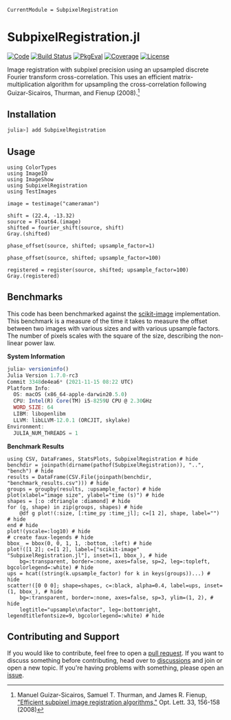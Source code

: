 ```@meta
CurrentModule = SubpixelRegistration
```

# SubpixelRegistration.jl

[![Code](https://img.shields.io/badge/Code-GitHub-black.svg)](https://github.com/JuliaHCI/SubpixelRegistration.jl)
[![Build Status](https://github.com/JuliaHCI/SubpixelRegistration.jl/actions/workflows/CI.yml/badge.svg?branch=main)](https://github.com/JuliaHCI/SubpixelRegistration.jl/actions/workflows/CI.yml?query=branch%3Amain)
[![PkgEval](https://juliaci.github.io/NanosoldierReports/pkgeval_badges/S/SubpixelRegistration.svg)](https://juliaci.github.io/NanosoldierReports/pkgeval_badges/report.html)
[![Coverage](https://codecov.io/gh/JuliaHCI/SubpixelRegistration.jl/branch/main/graph/badge.svg)](https://codecov.io/gh/JuliaHCI/SubpixelRegistration.jl)
[![License](https://img.shields.io/github/license/JuliaHCI/SubpixelRegistration.jl?color=yellow)](https://github.com/JuliaHCI/SubpixelRegistration.jl/blob/main/LICENSE)

Image registration with subpixel precision using an upsampled discrete Fourier transform cross-correlation. This uses an efficient matrix-multiplication algorithm for upsampling the cross-correlation following Guizar-Sicairos, Thurman, and Fienup (2008).[^1]

[^1]: Manuel Guizar-Sicairos, Samuel T. Thurman, and James R. Fienup, ["Efficient subpixel image registration algorithms,"](http://www.opticsinfobase.org/ol/fulltext.cfm?uri=ol-33-2-156&id=148843) Opt. Lett. 33, 156-158 (2008)

## Installation

```julia
julia>] add SubpixelRegistration
```

## Usage

```@example test
using ColorTypes
using ImageIO
using ImageShow
using SubpixelRegistration
using TestImages

image = testimage("cameraman")
```

```@example test
shift = (22.4, -13.32)
source = Float64.(image)
shifted = fourier_shift(source, shift)
Gray.(shifted)
```

```@example test
phase_offset(source, shifted; upsample_factor=1)
```

```@example test
phase_offset(source, shifted; upsample_factor=100)
```

```@example test
registered = register(source, shifted; upsample_factor=100)
Gray.(registered)
```

## Benchmarks

This code has been benchmarked against the [scikit-image](https://github.com/scikit-image/scikit-image) implementation. This benchmark is a measure of the time it takes to measure the offset between two images with various sizes and with various upsample factors. The number of pixels scales with the square of the size, describing the non-linear power law.

**System Information**

```julia
julia> versioninfo()
Julia Version 1.7.0-rc3
Commit 3348de4ea6* (2021-11-15 08:22 UTC)
Platform Info:
  OS: macOS (x86_64-apple-darwin20.5.0)
  CPU: Intel(R) Core(TM) i5-8259U CPU @ 2.30GHz
  WORD_SIZE: 64
  LIBM: libopenlibm
  LLVM: libLLVM-12.0.1 (ORCJIT, skylake)
Environment:
  JULIA_NUM_THREADS = 1
```

**Benchmark Results**

```@example
using CSV, DataFrames, StatsPlots, SubpixelRegistration # hide
benchdir = joinpath(dirname(pathof(SubpixelRegistration)), "..", "bench") # hide
results = DataFrame(CSV.File(joinpath(benchdir, "benchmark_results.csv"))) # hide
groups = groupby(results, :upsample_factor) # hide
plot(xlabel="image size", ylabel="time (s)") # hide
shapes = [:o :dtriangle :diamond] # hide
for (g, shape) in zip(groups, shapes) # hide
    @df g plot!(:size, [:time_py :time_jl]; c=[1 2], shape, label="") # hide
end # hide
plot!(yscale=:log10) # hide
# create faux-legends # hide
bbox_ = bbox(0, 0, 1, 1, :bottom, :left) # hide
plot!([1 2]; c=[1 2], label=["scikit-image" "SubpixelRegistration.jl"], inset=(1, bbox_), # hide
    bg=:transparent, border=:none, axes=false, sp=2, leg=:topleft, bgcolorlegend=:white) # hide
ups = hcat((string(k.upsample_factor) for k in keys(groups))...) # hide
scatter!([0 0 0]; shape=shapes, c=:black, alpha=0.4, label=ups, inset=(1, bbox_), # hide
    bg=:transparent, border=:none, axes=false, sp=3, ylim=(1, 2), # hide
    legtitle="upsample\nfactor", leg=:bottomright, legendtitlefontsize=9, bgcolorlegend=:white) # hide

```

## Contributing and Support

If you would like to contribute, feel free to open a [pull request](https://github.com/JuliaHCI/SubpixelRegistration.jl/pulls). If you want to discuss something before contributing, head over to [discussions](https://github.com/JuliaHCI/SubpixelRegistration.jl/discussions) and join or open a new topic. If you're having problems with something, please open an [issue](https://github.com/JuliaHCI/SubpixelRegistration.jl/issues).
